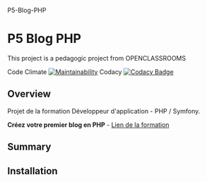 P5-Blog-PHP



# P5 Blog PHP 

This project is a pedagogic project from OPENCLASSROOMS

Code Climate [![Maintainability](https://api.codeclimate.com/v1/badges/fdf9d8feeb3269bc9650/maintainability)](https://codeclimate.com/github/lydia-benmamar/P5-Blog-PHP/maintainability)
Codacy [![Codacy Badge](https://api.codacy.com/project/badge/Grade/b7eb8f3b8f3a48a88116291b546248e0)](https://www.codacy.com/manual/lydia-benmamar/P5-Blog-PHP?utm_source=github.com&amp;utm_medium=referral&amp;utm_content=lydia-benmamar/P5-Blog-PHP&amp;utm_campaign=Badge_Grade)

## Overview
Projet de la formation Développeur d'application - PHP / Symfony.


**Créez votre premier blog en PHP** - [Lien de la formation](https://openclassrooms.com/fr/paths/59-developpeur-dapplication-php-symfony)

## Summary

## Installation

